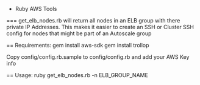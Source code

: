 * Ruby AWS Tools

===
get_elb_nodes.rb will return all nodes in an ELB group with there private IP Addresses.  This makes it easier to create an SSH or Cluster SSH config for nodes that might be part of an Autoscale group

==
Requirements:
gem install aws-sdk
gem install trollop

Copy config/config.rb.sample to config/config.rb and add your AWS Key info

==
Usage:
ruby get_elb_nodes.rb -n ELB_GROUP_NAME
